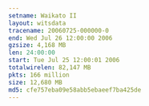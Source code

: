 ```yaml
---
setname: Waikato II
layout: witsdata
tracename: 20060725-000000-0
end: Wed Jul 26 12:00:00 2006
gzsize: 4,168 MB
len: 24:00:00
start: Tue Jul 25 12:00:01 2006
totalwirelen: 82,147 MB
pkts: 166 million
size: 12,680 MB
md5: cfe757eba09e58abb5ebaeef7ba425de
---
```


